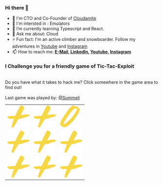### Hi there 👋

- 👯 I'm CTO and Co-Founder of [Cloudamite](https://cloudamite.com) 
- 🤔 I'm intersted in : Emulators
- 🌱 I’m currently learning Typescript and React.
- 💬 Ask me about: Cloud 
- ⚡ Fun fact: I'm an active climber and snowboarder. Follow my adventures in [Youtube](https://www.youtube.com/channel/UCH2A1M35TShE6JRTzvTPMWA) and [Instagram](https://www.instagram.com/antti.pohjola)
- 📫 How to reach me:
    **[E-Mail](mailto:summeli@summeli.com), [LinkedIn](https://www.linkedin.com/in/antti-pohjola), [Youtube](https://www.youtube.com/channel/UCH2A1M35TShE6JRTzvTPMWA), [Instagram](https://instagram.com/antti.pohjola)**

### I Challenge you for a friendly game of Tic-Tac-Exploit  <br>
<br/>
Do you have what it takes to hack me? Click somewhere in the game area to find out! <br/><br/>
Last game was played by: <a href=https://github.com/Summeli>@Summeli</a>
<br/>
<table>
<tr>
<td><a href=https://github.com/Summeli/Summeli/issues/new?title=ttestate%3A0%7C0%7C0%7C0%7C0%7C0%7C0%7C0%7C0&body=Just+push+%27Submit+new+issue%27+without+editing+the+title.+The+README+will+be+updated+after+approximately+30+seconds.><img src=https://raw.githubusercontent.com/Summeli/Summeli/master/img/x.png></a><td><a href=https://github.com/Summeli/Summeli/issues/new?title=ttestate%3A0%7C0%7C0%7C0%7C0%7C0%7C0%7C0%7C0&body=Just+push+%27Submit+new+issue%27+without+editing+the+title.+The+README+will+be+updated+after+approximately+30+seconds.><img src=https://raw.githubusercontent.com/Summeli/Summeli/master/img/x.png></a><td><a href=https://github.com/Summeli/Summeli/issues/new?title=ttestate%3A0%7C0%7C0%7C0%7C0%7C0%7C0%7C0%7C0&body=Just+push+%27Submit+new+issue%27+without+editing+the+title.+The+README+will+be+updated+after+approximately+30+seconds.><img src=https://raw.githubusercontent.com/Summeli/Summeli/master/img/o.png></a></tr> <tr><td><a href=https://github.com/Summeli/Summeli/issues/new?title=ttestate%3A0%7C0%7C0%7C0%7C0%7C0%7C0%7C0%7C0&body=Just+push+%27Submit+new+issue%27+without+editing+the+title.+The+README+will+be+updated+after+approximately+30+seconds.><img src=https://raw.githubusercontent.com/Summeli/Summeli/master/img/x.png></a><td><a href=https://github.com/Summeli/Summeli/issues/new?title=ttestate%3A0%7C0%7C0%7C0%7C0%7C0%7C0%7C0%7C0&body=Just+push+%27Submit+new+issue%27+without+editing+the+title.+The+README+will+be+updated+after+approximately+30+seconds.><img src=https://raw.githubusercontent.com/Summeli/Summeli/master/img/x.png></a><td><a href=https://github.com/Summeli/Summeli/issues/new?title=ttestate%3A0%7C0%7C0%7C0%7C0%7C0%7C0%7C0%7C0&body=Just+push+%27Submit+new+issue%27+without+editing+the+title.+The+README+will+be+updated+after+approximately+30+seconds.><img src=https://raw.githubusercontent.com/Summeli/Summeli/master/img/x.png></a></tr> <tr><td><a href=https://github.com/Summeli/Summeli/issues/new?title=ttestate%3A0%7C0%7C0%7C0%7C0%7C0%7C0%7C0%7C0&body=Just+push+%27Submit+new+issue%27+without+editing+the+title.+The+README+will+be+updated+after+approximately+30+seconds.><img src=https://raw.githubusercontent.com/Summeli/Summeli/master/img/x.png></a><td><a href=https://github.com/Summeli/Summeli/issues/new?title=ttestate%3A0%7C0%7C0%7C0%7C0%7C0%7C0%7C0%7C0&body=Just+push+%27Submit+new+issue%27+without+editing+the+title.+The+README+will+be+updated+after+approximately+30+seconds.><img src=https://raw.githubusercontent.com/Summeli/Summeli/master/img/x.png></a><td><a href=https://github.com/Summeli/Summeli/issues/new?title=ttestate%3A0%7C0%7C0%7C0%7C0%7C0%7C0%7C0%7C0&body=Just+push+%27Submit+new+issue%27+without+editing+the+title.+The+README+will+be+updated+after+approximately+30+seconds.><img src=https://raw.githubusercontent.com/Summeli/Summeli/master/img/x.png></a></tr></table>
